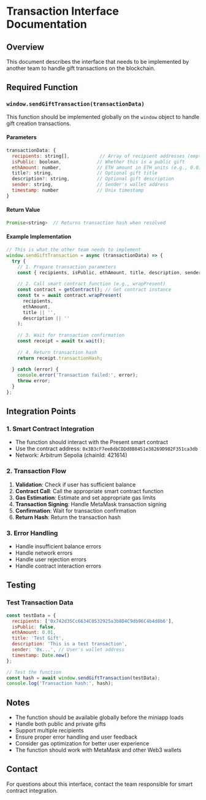 # Transaction Interface Documentation

## Overview
This document describes the interface that needs to be implemented by another team to handle gift transactions on the blockchain.

## Required Function

### `window.sendGiftTransaction(transactionData)`

This function should be implemented globally on the `window` object to handle gift creation transactions.

#### Parameters
```javascript
transactionData: {
  recipients: string[],           // Array of recipient addresses (empty for public gifts)
  isPublic: boolean,             // Whether this is a public gift
  ethAmount: number,             // ETH amount in ETH units (e.g., 0.01)
  title?: string,                // Optional gift title
  description?: string,          // Optional gift description
  sender: string,                // Sender's wallet address
  timestamp: number              // Unix timestamp
}
```

#### Return Value
```javascript
Promise<string>  // Returns transaction hash when resolved
```

#### Example Implementation
```javascript
// This is what the other team needs to implement
window.sendGiftTransaction = async (transactionData) => {
  try {
    // 1. Prepare transaction parameters
    const { recipients, isPublic, ethAmount, title, description, sender } = transactionData;
    
    // 2. Call smart contract function (e.g., wrapPresent)
    const contract = getContract(); // Get contract instance
    const tx = await contract.wrapPresent(
      recipients,
      ethAmount,
      title || '',
      description || ''
    );
    
    // 3. Wait for transaction confirmation
    const receipt = await tx.wait();
    
    // 4. Return transaction hash
    return receipt.transactionHash;
    
  } catch (error) {
    console.error('Transaction failed:', error);
    throw error;
  }
};
```

## Integration Points

### 1. Smart Contract Integration
- The function should interact with the Present smart contract
- Use the contract address: `0x3B3cF7ee8dbCDDd8B8451e38269D982F351ca3db`
- Network: Arbitrum Sepolia (chainId: 421614)

### 2. Transaction Flow
1. **Validation**: Check if user has sufficient balance
2. **Contract Call**: Call the appropriate smart contract function
3. **Gas Estimation**: Estimate and set appropriate gas limits
4. **Transaction Signing**: Handle MetaMask transaction signing
5. **Confirmation**: Wait for transaction confirmation
6. **Return Hash**: Return the transaction hash

### 3. Error Handling
- Handle insufficient balance errors
- Handle network errors
- Handle user rejection errors
- Handle contract interaction errors

## Testing

### Test Transaction Data
```javascript
const testData = {
  recipients: ['0x742d35Cc6634C0532925a3b8D4C9db96C4b4d8b6'],
  isPublic: false,
  ethAmount: 0.01,
  title: 'Test Gift',
  description: 'This is a test transaction',
  sender: '0x...', // User's wallet address
  timestamp: Date.now()
};

// Test the function
const hash = await window.sendGiftTransaction(testData);
console.log('Transaction hash:', hash);
```

## Notes

- The function should be available globally before the miniapp loads
- Handle both public and private gifts
- Support multiple recipients
- Ensure proper error handling and user feedback
- Consider gas optimization for better user experience
- The function should work with MetaMask and other Web3 wallets

## Contact
For questions about this interface, contact the team responsible for smart contract integration. 